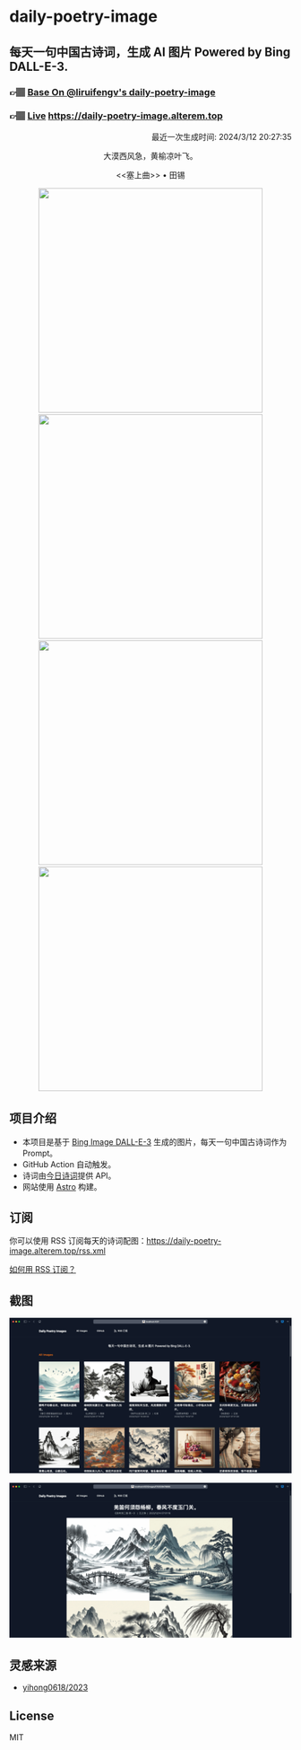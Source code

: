 
# daily-poetry-image

## 每天一句中国古诗词，生成 AI 图片 Powered by Bing DALL-E-3.

### 👉🏽 [Base On @liruifengv's daily-poetry-image](https://github.com/liruifengv/daily-poetry-image)

### 👉🏽 [Live](https://daily-poetry-image.alterem.top/) https://daily-poetry-image.alterem.top

<p align="right">
  最近一次生成时间: 2024/3/12 20:27:35
</p>
<p align="center">
大漠西风急，黄榆凉叶飞。
</p>
<p align="center">
<<塞上曲>> • 田锡
</p>
<p align="center">
<img src="https://tse4.mm.bing.net/th/id/OIG3.JkVmevjWGmWXHUC3TIjV" height="400" width="400" />
<img src="https://tse2.mm.bing.net/th/id/OIG3.9PtS2bIhKj_Qr_Vvyqe1" height="400" width="400" />
<img src="https://tse1.mm.bing.net/th/id/OIG3.4NSIaN1xYeYqWbs1GrLv" height="400" width="400" />
<img src="https://tse2.mm.bing.net/th/id/OIG3.Mzw1QOKfsKEbVOYnTBX8" height="400" width="400" />
</p>

## 项目介绍

-   本项目是基于 [Bing Image DALL-E-3](https://www.bing.com/images/create) 生成的图片，每天一句中国古诗词作为 Prompt。
-   GitHub Action 自动触发。
-   诗词由[今日诗词](https://www.jinrishici.com/)提供 API。
-   网站使用 [Astro](https://astro.build) 构建。

## 订阅

你可以使用 RSS 订阅每天的诗词配图：https://daily-poetry-image.alterem.top/rss.xml

[如何用 RSS 订阅？](https://zhuanlan.zhihu.com/p/55026716)

## 截图

![图片列表](./screenshots/Snipaste_2023-12-28_21-00-26.png)

![图片详情](./screenshots/Snipaste_2023-12-28_21-00-53.png)

## 灵感来源

-   [yihong0618/2023](https://github.com/yihong0618/2023)

## License

MIT
